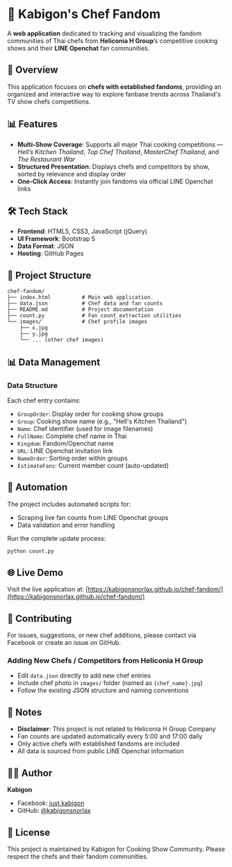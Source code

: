 # 🍳 Kabigon's Chef Fandom

A **web application** dedicated to tracking and visualizing the fandom communities of Thai chefs from **Heliconia H Group**’s competitive cooking shows and their **LINE Openchat** fan communities.

## 🌟 Overview

This application focuses on **chefs with established fandoms**, providing an organized and interactive way to explore fanbase trends across Thailand's TV show chefs competitions.

## 📊 Features

- **Multi-Show Coverage**: Supports all major Thai cooking competitions — *Hell’s Kitchen Thailand*, *Top Chef Thailand*, *MasterChef Thailand*, and *The Restaurant War*
- **Structured Presentation**: Displays chefs and competitors by show, sorted by relevance and display order
- **One-Click Access**: Instantly join fandoms via official LINE Openchat links

## 🛠️ Tech Stack

- **Frontend**: HTML5, CSS3, JavaScript (jQuery)
- **UI Framework**: Bootstrap 5
- **Data Format**: JSON
- **Hosting**: GitHub Pages
  
## 📁 Project Structure

```
chef-fandom/
├── index.html          # Main web application
├── data.json           # Chef data and fan counts
├── README.md           # Project documentation
├── count.py            # Fan count extraction utilities
└── images/             # Chef profile images
    ├── x.jpg
    ├── y.jpg
    └── ... (other chef images)
```
## 📊 Data Management

### Data Structure
Each chef entry contains:
- `GroupOrder`: Display order for cooking show groups
- `Group`: Cooking show name (e.g., "Hell's Kitchen Thailand")
- `Name`: Chef identifier (used for image filenames)
- `FullName`: Complete chef name in Thai
- `Kingdom`: Fandom/Openchat name
- `URL`: LINE Openchat invitation link
- `NameOrder`: Sorting order within groups
- `EstimateFans`: Current member count (auto-updated)


## 🔄 Automation

The project includes automated scripts for:
- Scraping live fan counts from LINE Openchat groups
- Data validation and error handling

Run the complete update process:
```bash
python count.py
```

## 🌐 Live Demo

Visit the live application at: [https://kabigonsnorlax.github.io/chef-fandom/](https://kabigonsnorlax.github.io/chef-fandom/)

## 🤝 Contributing

For issues, suggestions, or new chef additions, please contact via Facebook or create an issue on GitHub.

### Adding New Chefs / Competitors from Heliconia H Group
- Edit `data.json` directly to add new chef entries
- Include chef photo in `images/` folder (named as `{chef_name}.jpg`)
- Follow the existing JSON structure and naming conventions

## 📝 Notes

- **Disclaimer**: This project is not related to Heliconia H Group Company
- Fan counts are updated automatically every 5:00 and 17:00 daily
- Only active chefs with established fandoms are included
- All data is sourced from public LINE Openchat information

## 👨‍💻 Author

**Kabigon**
- Facebook: [just.kabigon](https://www.facebook.com/just.kabigon/)
- GitHub: [@kabigonsnorlax](https://github.com/kabigonsnorlax)

## 📄 License

This project is maintained by Kabigon for Cooking Show Community. Please respect the chefs and their fandom communities.